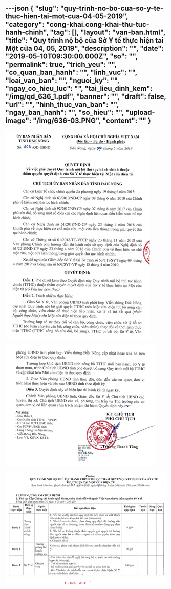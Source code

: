 ---json
{
    "slug": "quy-trinh-no-bo-cua-so-y-te-thuc-hien-tai-mot-cua-04-05-2019",
    "category": "cong-khai.cong-khai-thu-tuc-hanh-chinh",
    "tag": [],
    "layout": "van-ban.html",
    "title": "Quy trình nộ bộ của Sở Y tế thực hiện tai Một cửa 04, 05, 2019",
    "description": "",
    "date": "2019-05-10T09:30:00.000Z",
    "so": "",
    "permalink": true,
    "trich_yeu": "",
    "co_quan_ban_hanh": "",
    "linh_vuc": "",
    "loai_van_ban": "",
    "nguoi_ky": "",
    "ngay_co_hieu_luc": "",
    "tai_lieu_dinh_kem": "/img/qd_636_1.pdf",
    "banner": "",
    "draft": false,
    "url": "",
    "hinh_thuc_van_ban": "",
    "ngay_ban_hanh": "",
    "so_hieu": "",
    "upload-image": "/img/636-03.PNG",
    "__content__": ""
}
---
<p><img alt="" src="/img/636-01.PNG" /></p>

<p><img alt="" src="/img/636-02.PNG" /></p>

<p><img alt="" src="/img/636-03.PNG" /></p>
